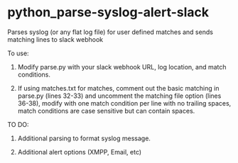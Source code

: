 # python_parse-syslog-alert-slack
Parses syslog (or any flat log file) for user defined matches and sends matching lines to slack webhook

To use:

1. Modify parse.py with your slack webhook URL, log location, and match conditions.

2. If using matches.txt for matches, comment out the basic matching in parse.py (lines 32-33) and uncomment the matching file option (lines 36-38), modify with one match condition per line with no trailing spaces, match conditions are case sensitive but can contain spaces. 

TO DO:

1. Additional parsing to format syslog message.

2. Additional alert options (XMPP, Email, etc)
